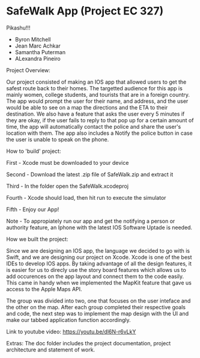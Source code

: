 # SafeWalk App (Project EC 327)
Pikashu!!!

- Byron Mitchell
- Jean Marc Achkar
- Samantha Puterman
- ALexandra Pineiro

Project Overview:

Our project consisted of making an IOS app that allowed users to get the safest route back to their homes. The targetted audience for this app is mainly women, college students, and tourists that are in a foreign country. The app would prompt the user for their name, and address, and the user would be able to see on a map the directions and the ETA to their destination. We also have a feature that asks the user every 5 minutes if they are okay, if the user fails to reply to that pop up for a certain amount of time, the app will automatically contact the police and share the user's location with them. The app also includes a Notify the police button in case the user is unable to speak on the phone.

How to 'build' project:

First - Xcode must be downloaded to your device

Second - Download the latest .zip file of SafeWalk.zip and extract it

Third - In the folder open the SafeWalk.xcodeproj

Fourth - Xcode should load, then hit run to execute the simulator

Fifth - Enjoy our App!

Note - To appropiately run our app and get the notifying a person or authority feature, an 
        Iphone with the latest IOS Software Uptade is needed. 

How we built the project:

Since we are designing an IOS app, the language we decided to go with is Swift, and we are designing our project on Xcode. Xcode is one of the best IDEs to develop IOS apps. By taking advantage of all the design features, it is easier for us to direcly use the story board features which allows us to add occurences on the app layout and connect them to the code easily. This came in handy when we implemented the MapKit feature that gave us access to the Apple Maps API. 

The group was divided into two, one that focuses on the user inteface and the other on the map. After each group completed their respective goals and code, the next step was to implement the map design with the UI and make our tabbed application function accordingly.

Link to youtube video: https://youtu.be/dl6N-r6vLkY

Extras:
The doc folder includes the project documentation, project architecture and statement of work. 

